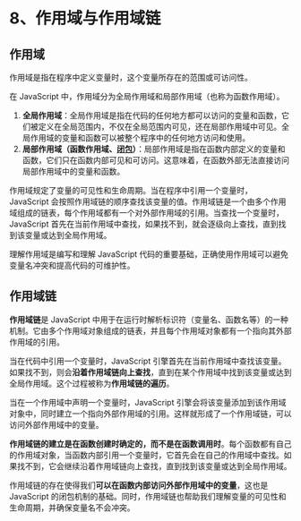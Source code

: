 # 8、作用域与作用域链

## 作用域

作用域是指在程序中定义变量时，这个变量所存在的范围或可访问性。

在 JavaScript 中，作用域分为全局作用域和局部作用域（也称为函数作用域）。

1. **全局作用域**：全局作用域是指在代码的任何地方都可以访问的变量和函数，它们被定义在全局范围内，不仅在全局范围内可见，还在局部作用域中可见。全局作用域的变量和函数可以被整个程序中的任何地方访问和使用。
2. **局部作用域（函数作用域、[**闭包<LinkIcon />**](./3)）**：局部作用域是指在函数内部定义的变量和函数，它们只在函数内部可见和可访问。这意味着，在函数外部无法直接访问局部作用域中的变量和函数。

作用域规定了变量的可见性和生命周期。当在程序中引用一个变量时，JavaScript 会按照作用域链的顺序查找该变量的值。作用域链是一个由多个作用域组成的链表，每个作用域都有一个对外部作用域的引用。当查找一个变量时，JavaScript 首先在当前作用域中查找，如果找不到，就会逐级向上查找，直到找到该变量或达到全局作用域。

理解作用域是编写和理解 JavaScript 代码的重要基础，正确使用作用域可以避免变量名冲突和提高代码的可维护性。

## 作用域链

**作用域链**是 JavaScript 中用于在运行时解析标识符（变量名、函数名等）的一种机制。它由多个作用域对象组成的链表，并且每个作用域对象都有一个指向其外部作用域的引用。

当在代码中引用一个变量时，JavaScript 引擎首先在当前作用域中查找该变量。如果找不到，则会**沿着作用域链向上查找**，直到在某个作用域中找到该变量或达到全局作用域。这个过程被称为**作用域链的遍历**。

当在一个作用域中声明一个变量时，JavaScript 引擎会将该变量添加到该作用域对象中，同时建立一个指向外部作用域的引用。这样就形成了一个作用域链，可以访问外部作用域中的变量。

**作用域链的建立是在函数创建时确定的，而不是在函数调用时**。每个函数都有自己的作用域对象，当函数内部引用一个变量时，它首先会在自己的作用域中查找。如果找不到，它会继续沿着作用域链向上查找，直到找到该变量或达到全局作用域。

作用域链的存在使得我们**可以在函数内部访问外部作用域中的变量**，这也是 JavaScript 的闭包机制的基础。同时，作用域链也帮助我们理解变量的可见性和生命周期，并确保变量名不会冲突。
